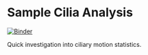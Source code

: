 # Sample Cilia Analysis

[![Binder](https://mybinder.org/badge_logo.svg)](https://mybinder.org/v2/gh/openscialliance/cilia-analysis/HEAD?labpath=notebooks%2Fopen_cilia_video.ipynb)

Quick investigation into ciliary motion statistics.
